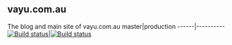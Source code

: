 ## vayu.com.au

The blog and main site of vayu.com.au
master|production
------|----------
[![Build status](https://badge.buildkite.com/f29764c2305b0b88a5d7c7ffc7ddf8150bd349f16091c7b0fc.svg?branch=master)](https://buildkite.com/banba-group/vayu-dot-com-dot-au)|[![Build status](https://badge.buildkite.com/f29764c2305b0b88a5d7c7ffc7ddf8150bd349f16091c7b0fc.svg?branch=production)](https://buildkite.com/banba-group/vayu-dot-com-dot-au)

